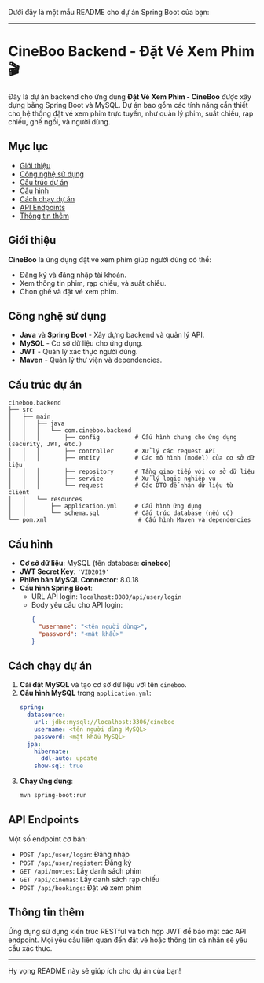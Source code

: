 Dưới đây là một mẫu README cho dự án Spring Boot của bạn:

---

# CineBoo Backend - Đặt Vé Xem Phim 🎬

Đây là dự án backend cho ứng dụng **Đặt Vé Xem Phim - CineBoo** được xây dựng bằng Spring Boot và MySQL. Dự án bao gồm các tính năng cần thiết cho hệ thống đặt vé xem phim trực tuyến, như quản lý phim, suất chiếu, rạp chiếu, ghế ngồi, và người dùng.

## Mục lục

- [Giới thiệu](#giới-thiệu)
- [Công nghệ sử dụng](#công-nghệ-sử-dụng)
- [Cấu trúc dự án](#cấu-trúc-dự-án)
- [Cấu hình](#cấu-hình)
- [Cách chạy dự án](#cách-chạy-dự-án)
- [API Endpoints](#api-endpoints)
- [Thông tin thêm](#thông-tin-thêm)

## Giới thiệu

**CineBoo** là ứng dụng đặt vé xem phim giúp người dùng có thể:
- Đăng ký và đăng nhập tài khoản.
- Xem thông tin phim, rạp chiếu, và suất chiếu.
- Chọn ghế và đặt vé xem phim.

## Công nghệ sử dụng

- **Java** và **Spring Boot** - Xây dựng backend và quản lý API.
- **MySQL** - Cơ sở dữ liệu cho ứng dụng.
- **JWT** - Quản lý xác thực người dùng.
- **Maven** - Quản lý thư viện và dependencies.

## Cấu trúc dự án

```
cineboo.backend
├── src
│   ├── main
│   │   ├── java
│   │   │   └── com.cineboo.backend
│   │   │       ├── config          # Cấu hình chung cho ứng dụng (security, JWT, etc.)
│   │   │       ├── controller      # Xử lý các request API
│   │   │       ├── entity          # Các mô hình (model) của cơ sở dữ liệu
│   │   │       ├── repository      # Tầng giao tiếp với cơ sở dữ liệu
│   │   │       ├── service         # Xử lý logic nghiệp vụ
│   │   │       └── request         # Các DTO để nhận dữ liệu từ client
│   │   └── resources
│   │       ├── application.yml     # Cấu hình ứng dụng
│   │       └── schema.sql          # Cấu trúc database (nếu có)
└── pom.xml                          # Cấu hình Maven và dependencies
```

## Cấu hình

- **Cơ sở dữ liệu**: MySQL (tên database: **cineboo**)
- **JWT Secret Key**: `'VID2019'`
- **Phiên bản MySQL Connector**: 8.0.18
- **Cấu hình Spring Boot**:
    - URL API login: `localhost:8080/api/user/login`
    - Body yêu cầu cho API login:
      ```json
      {
        "username": "<tên người dùng>",
        "password": "<mật khẩu>"
      }
      ```

## Cách chạy dự án

1. **Cài đặt MySQL** và tạo cơ sở dữ liệu với tên `cineboo`.
2. **Cấu hình MySQL** trong `application.yml`:
    ```yaml
    spring:
      datasource:
        url: jdbc:mysql://localhost:3306/cineboo
        username: <tên người dùng MySQL>
        password: <mật khẩu MySQL>
      jpa:
        hibernate:
          ddl-auto: update
        show-sql: true
    ```
3. **Chạy ứng dụng**:
    ```bash
    mvn spring-boot:run
    ```

## API Endpoints

Một số endpoint cơ bản:
- `POST /api/user/login`: Đăng nhập
- `POST /api/user/register`: Đăng ký
- `GET /api/movies`: Lấy danh sách phim
- `GET /api/cinemas`: Lấy danh sách rạp chiếu
- `POST /api/bookings`: Đặt vé xem phim

## Thông tin thêm

Ứng dụng sử dụng kiến trúc RESTful và tích hợp JWT để bảo mật các API endpoint. Mọi yêu cầu liên quan đến đặt vé hoặc thông tin cá nhân sẽ yêu cầu xác thực.

---

Hy vọng README này sẽ giúp ích cho dự án của bạn!
